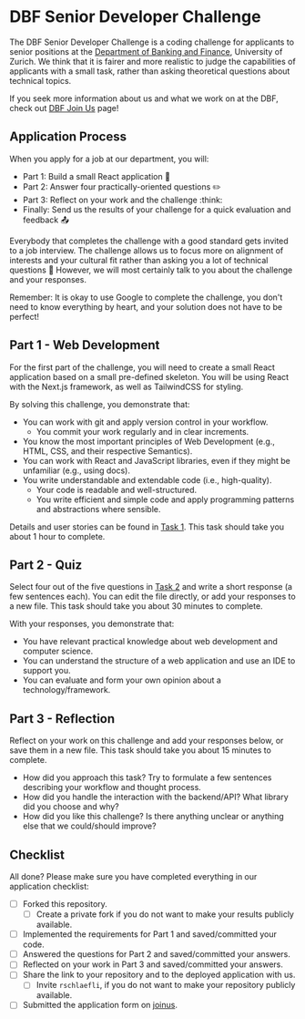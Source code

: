 # DBF Senior Developer Challenge

The DBF Senior Developer Challenge is a coding challenge for applicants to senior positions at the [Department of Banking and Finance](https://www.bf.uzh.ch), University of Zurich. We think that it is fairer and more realistic to judge the capabilities of applicants with a small task, rather than asking theoretical questions about technical topics.

If you seek more information about us and what we work on at the DBF, check out [DBF Join Us](https://joinus.vercel.app) page!

## Application Process

When you apply for a job at our department, you will:

- Part 1: Build a small React application :robot:
- Part 2: Answer four practically-oriented questions :pencil2:
- Part 3: Reflect on your work and the challenge :think:
- Finally: Send us the results of your challenge for a quick evaluation and feedback :outbox_tray:

Everybody that completes the challenge with a good standard gets invited to a job interview. The challenge allows us to focus more on alignment of interests and your cultural fit rather than asking you a lot of technical questions :bell: However, we will most certainly talk to you about the challenge and your responses.

Remember: It is okay to use Google to complete the challenge, you don't need to know everything by heart, and your solution does not have to be perfect!

## Part 1 - Web Development

For the first part of the challenge, you will need to create a small React application based on a small pre-defined skeleton. You will be using React with the Next.js framework, as well as TailwindCSS for styling.

By solving this challenge, you demonstrate that:

- You can work with git and apply version control in your workflow.
  - You commit your work regularly and in clear increments.
- You know the most important principles of Web Development (e.g., HTML, CSS, and their respective Semantics).
- You can work with React and JavaScript libraries, even if they might be unfamiliar (e.g., using docs).
- You write understandable and extendable code (i.e., high-quality).
  - Your code is readable and well-structured.
  - You write efficient and simple code and apply programming patterns and abstractions where sensible.

Details and user stories can be found in [Task 1](Task1.md). This task should take you about 1 hour to complete.

## Part 2 - Quiz

Select four out of the five questions in [Task 2](Task2.md) and write a short response (a few sentences each). You can edit the file directly, or add your responses to a new file. This task should take you about 30 minutes to complete.

With your responses, you demonstrate that:

- You have relevant practical knowledge about web development and computer science.
- You can understand the structure of a web application and use an IDE to support you.
- You can evaluate and form your own opinion about a technology/framework.

## Part 3 - Reflection

Reflect on your work on this challenge and add your responses below, or save them in a new file. This task should take you about 15 minutes to complete.

- How did you approach this task? Try to formulate a few sentences describing your workflow and thought process.
- How did you handle the interaction with the backend/API? What library did you choose and why?
- How did you like this challenge? Is there anything unclear or anything else that we could/should improve?

## Checklist

All done? Please make sure you have completed everything in our application checklist:

- [ ] Forked this repository.
  - [ ] Create a private fork if you do not want to make your results publicly available.
- [ ] Implemented the requirements for Part 1 and saved/committed your code.
- [ ] Answered the questions for Part 2 and saved/committed your answers.
- [ ] Reflected on your work in Part 3 and saved/committed your answers.
- [ ] Share the link to your repository and to the deployed application with us.
  - [ ] Invite `rschlaefli`, if you do not want to make your repository publicly available.
- [ ] Submitted the application form on [joinus](https://www.bf.uzh.ch/joinus).
